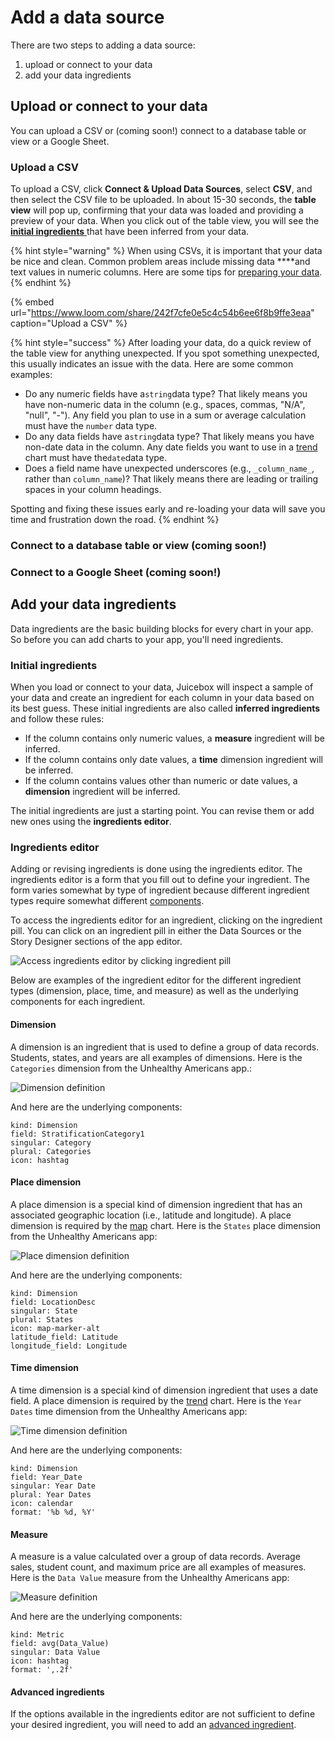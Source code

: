 # Add a data source

There are two steps to adding a data source: 

1. upload or connect to your data
2. add your data ingredients

## Upload or connect to your data

You can upload a CSV or \(coming soon!\) connect to a database table or view or a Google Sheet.

### Upload a CSV

To upload a CSV, click **Connect & Upload Data Sources**, select **CSV**, and then select the CSV file to be uploaded. In about 15-30 seconds, the **table view** will pop up, confirming that your data was loaded and providing a preview of your data. When you click out of the table view, you will see the [**initial ingredients** ](add-a-data-source.md#initial-ingredients)that have been inferred from your data. 

{% hint style="warning" %}
When using CSVs, it is important that your data be nice and clean. Common problem areas include missing data ****and text values in numeric columns. Here are some tips for [preparing your data](../design-tips/preparing-your-data.md). 
{% endhint %}

{% embed url="https://www.loom.com/share/242f7cfe0e5c4c54b6ee6f8b9ffe3eaa" caption="Upload a CSV" %}

{% hint style="success" %}
After loading your data, do a quick review of the table view for anything unexpected. If you spot something unexpected, this usually indicates an issue with the data. Here are some common examples:

* Do any numeric fields have a`string`data type? That likely means you have non-numeric data in the column \(e.g., spaces, commas, "N/A", "null", "-"\). Any field you plan to use in a sum or average calculation must have the `number` data type. 
* Do any data fields have a`string`data type? That likely means you have non-date data in the column. Any date fields you want to use in a [trend](../story-designer/charts/trend.md) chart must have the`date`data type. 
* Does a field name have unexpected underscores \(e.g., `_column_name_`, rather than `column_name`\)? That likely means there are leading or trailing spaces in your column headings.

Spotting and fixing these issues early and re-loading your data will save you time and frustration down the road.
{% endhint %}

### Connect to a database table or view \(coming soon!\)

### Connect to a Google Sheet \(coming soon!\)

## Add your data ingredients

Data ingredients are the basic building blocks for every chart in your app. So before you can add charts to your app, you'll need ingredients.

### Initial ingredients

When you load or connect to your data, Juicebox will inspect a sample of your data and create an ingredient for each column in your data based on its best guess. These initial ingredients are also called **inferred ingredients** and follow these rules:

* If the column contains only numeric values, a **measure** ingredient will be inferred.
* If the column contains only date values, a **time** dimension ingredient will be inferred.
* If the column contains values other than numeric or date values, a **dimension** ingredient will be inferred. 

The initial ingredients are just a starting point. You can revise them or add new ones using the **ingredients editor**.  

### Ingredients editor

Adding or revising ingredients is done using the ingredients editor. The ingredients editor is a form that you fill out to define your ingredient. The form varies somewhat by type of ingredient because different ingredient types require somewhat different [components](defining-ingredients/ingredient-components.md). 

To access the ingredients editor for an ingredient, clicking on the ingredient pill. You can click on an ingredient pill in either the Data Sources or the Story Designer sections of the app editor.

![Access ingredients editor by clicking ingredient pill](../../.gitbook/assets/open-ingredients-editor.gif)

Below are examples of the ingredient editor for the different ingredient types \(dimension, place, time, and measure\) as well as the underlying components for each ingredient.

#### Dimension

A dimension is an ingredient that is used to define a group of data records. Students, states, and years are all examples of dimensions. Here is the `Categories` dimension from the Unhealthy Americans app.:

![Dimension definition](../../.gitbook/assets/image%20%2846%29.png)

And here are the underlying components:

```text
kind: Dimension
field: StratificationCategory1
singular: Category
plural: Categories
icon: hashtag
```

#### Place dimension

A place dimension is a special kind of dimension ingredient that has an associated geographic location \(i.e., latitude and longitude\). A place dimension is required by the [map](../story-designer/charts/map.md) chart. Here is the `States` place dimension from the Unhealthy Americans app:

![Place dimension definition](../../.gitbook/assets/image%20%2853%29.png)

And here are the underlying components:

```text
kind: Dimension
field: LocationDesc
singular: State
plural: States
icon: map-marker-alt
latitude_field: Latitude
longitude_field: Longitude
```

#### Time dimension

A time dimension  is a special kind of dimension ingredient that uses a date field. A place dimension is required by the [trend](../story-designer/charts/trend.md) chart. Here is the `Year Dates` time dimension from the Unhealthy Americans app:

![Time dimension definition](../../.gitbook/assets/image%20%2851%29.png)

And here are the underlying components:

```text
kind: Dimension
field: Year_Date
singular: Year Date
plural: Year Dates
icon: calendar
format: '%b %d, %Y'
```

#### Measure

A measure is a value calculated over a group of data records. Average sales, student count, and maximum price are all examples of measures. Here is the `Data Value` measure from the Unhealthy Americans app:

![Measure definition](../../.gitbook/assets/image%20%2835%29.png)

And here are the underlying components:

```text
kind: Metric
field: avg(Data_Value)
singular: Data Value
icon: hashtag
format: ',.2f'
```

#### Advanced ingredients

If the options available in the ingredients editor are not sufficient to define your desired ingredient, you will need to add an [advanced ingredient](advanced-ingredients/). 

